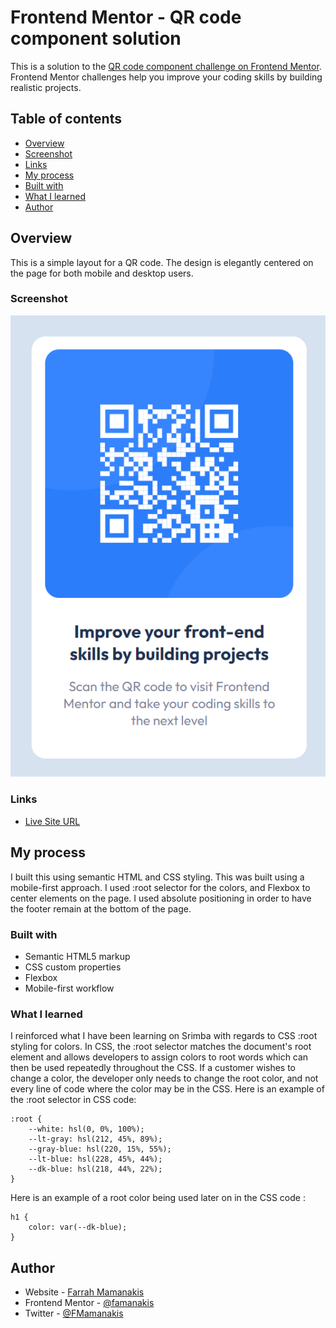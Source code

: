 # Frontend Mentor - QR code component solution

This is a solution to the [QR code component challenge on Frontend Mentor](https://www.frontendmentor.io/challenges/qr-code-component-iux_sIO_H). Frontend Mentor challenges help you improve your coding skills by building realistic projects. 

## Table of contents

- [Overview](#overview)
- [Screenshot](#screenshot)
- [Links](#links)
- [My process](#my-process)
- [Built with](#built-with)
- [What I learned](#what-i-learned)
- [Author](#author)

## Overview
This is a simple layout for a QR code. The design is elegantly centered on the page for both mobile and desktop users.

### Screenshot 
![](https://github.com/famanakis/frontend-mentor/blob/main/qr-code-component-main/src/images/project-screenshot.png)

### Links
- [Live Site URL](https://9tfdev-fem-qr-code-component.netlify.app/)

## My process
I built this using semantic HTML and CSS styling. This was built using a mobile-first approach. I used :root selector for the colors, and Flexbox to center elements on the page. I used absolute positioning in order to have the footer remain at the bottom of the page.

### Built with
- Semantic HTML5 markup
- CSS custom properties
- Flexbox
- Mobile-first workflow

### What I learned
I reinforced what I have been learning on Srimba with regards to CSS :root styling for colors. In CSS, the :root selector matches the document's root element and allows developers to assign colors to root words which can then be used repeatedly throughout the CSS. If a customer wishes to change a color, the developer only needs to change the root color, and not every line of code where the color may be in the CSS. Here is an example of the :root selector in CSS code: 
```
:root {
    --white: hsl(0, 0%, 100%);
    --lt-gray: hsl(212, 45%, 89%);
    --gray-blue: hsl(220, 15%, 55%);
    --lt-blue: hsl(228, 45%, 44%);
    --dk-blue: hsl(218, 44%, 22%);
}
```
Here is an example of a root color being used later on in the CSS code :
```
h1 {
    color: var(--dk-blue);
}
```

## Author

- Website - [Farrah Mamanakis](https://github.com/famanakis)
- Frontend Mentor - [@famanakis](https://www.frontendmentor.io/profile/famanakis)
- Twitter - [@FMamanakis](https://twitter.com/FMamanakis)
